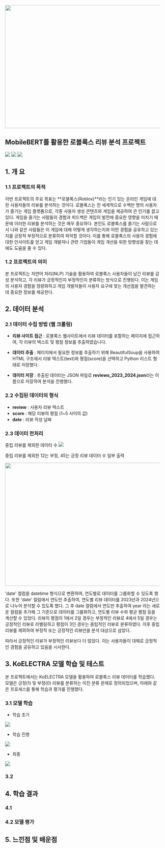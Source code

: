 <img src="https://github.com/user-attachments/assets/21a18d01-0883-4299-a247-909fed87ab4c" width="700" height="400"/>

## MobileBERT를 활용한 로블록스 리뷰 분석 프로젝트  
<div>
<img src="https://img.shields.io/badge/python-%233776AB.svg?&style=for-the-badge&logo=python&logoColor=white"/> 
<img src="https://img.shields.io/badge/pytorch-%23EE4C2C.svg?&style=for-the-badge&logo=pytorch&logoColor=white"/> 
<img src="https://img.shields.io/badge/pycharm-%23000000.svg?&style=for-the-badge&logo=pycharm&logoColor=white"/>
</div>

## 1. 개 요 
### 1.1 프로젝트의 목적
이번 프로젝트의 주요 목표는 **로블록스(Roblox)**라는 인기 있는 온라인 게임에 대한 사용자들의 리뷰를 분석하는 것이다. 
로블록스는 전 세계적으로 수백만 명의 사용자가 즐기는 게임 플랫폼으로, 각종 사용자 생성 콘텐츠와 게임을 제공하여 큰 인기를 끌고 있다.
게임을 즐기는 사람들의 경험과 피드백은 게임의 발전에 중요한 영향을 미치기 때문에 이러한 리뷰를 분석하는 것은 매우 중요하다.
본인도 로블록스를 즐기는 사람으로서 나와 같은 사람들은 이 게임에 대해 어떻게 생각하는지와 어떤 경험을 공유하고 있는지를 긍정적 부정적으로 분류하여 파악할 것이다.
이를 통해 로블록스의 사용자 경험에 대한 인사이트를 얻고 게임 개발자나 관련 기업들이 게임 개선을 위한 방향성을 찾는 데에도 도움을 줄 수 있다.

### 1.2 프로젝트의 의미
본 프로젝트는 자연어 처리(NLP) 기술을 활용하여 로블록스 사용자들이 남긴 리뷰를 감성 분석하고, 각 리뷰가 긍정적인지 부정적인지 분류하는 방식으로 진행된다.
이는 게임의 사용자 경험을 정량화하고 게임 개발자들이 사용자 요구에 맞는 개선점을 발견하는 데 중요한 정보를 제공한다.

## 2. 데이터 분석
### 2.1 데이터 수집 방법 (웹 크롤링)
- **리뷰 사이트 접근** : 로블록스 웹사이트에서 리뷰 데이터를 포함하는 페이지에 접근하여, 각 리뷰의 텍스트 및 평점 정보를 추출하였습니다.

- **데이터 추출** : 페이지에서 필요한 정보를 추출하기 위해 BeautifulSoup을 사용하여 HTML 구조에서 리뷰 텍스트(text)와 평점(score)을 선택하고 Python 리스트 형태로 저장했다.

- **데이터 저장** : 추출된 데이터는 JSON 파일로 **reviews_2023_2024.json**라는 이름으로 저장하여 분석을 진행했다.


### 2.2 수집된 데이터의 형식
- **review** : 사용자 리뷰 텍스트
- **score** : 해당 리뷰의 평점 (1~5 사이의 값)
- **date** : 리뷰 작성 날짜

### 2.3 데이터 전처리
중립 리뷰를 제외한 데이터 수
<img src="https://github.com/user-attachments/assets/681c3839-105b-4d1b-85e0-cb45f628a20b">

중립 리뷰를 제외한 12는 부정, 45는 긍정 리뷰 데이터 수 일부 출력 

<img src="https://github.com/user-attachments/assets/4bc01321-5e6e-400d-bd3e-102aa907dd86" width="700" height="400"/>

'date' 컬럼을 datetime 형식으로 변환하여, 연도별로 데이터를 그룹화할 수 있도록 했다. 또한 'date' 컬럼에서 연도만 추출하여, 연도별 리뷰 데이터를 2023년과 2024년으로 나누어 분석할 수 있도록 했다.
그 후 date 컬럼에서 연도만 추출하여 year 라는 새로운 컬럼을 추가해 그 기준으로 데이터를 그룹화하고, 연도별 리뷰 수와 평균 평점 등을 계산할 수 있었다.
리뷰의 평점이 1에서 2일 경우는 부정적인 리뷰로 4에서 5일 경우는 긍정적인 리뷰로 라벨링하고 평점이 3인 경우는 중립적인 리뷰로 분류하였다. 
이후 중립 리뷰를 제외하여 부정적 또는 긍정적인 리뷰만을 분석 대상으로 삼았다.

따라서 긍정적인 리뷰가 부정적인 리뷰보다 더 많았다. 이는 사용자들이 대체로 긍정적인 경험을 공유하고 있음을 시사한다.


## 3. KoELECTRA 모델 학습 및 테스트
본 프로젝트에서는 KoELECTRA 모델을 활용하여 로블록스 리뷰 데이터를 학습했다. 모델은 긍정(1) 및 부정(0) 리뷰를 분류하는 이진 분류 문제로 정의되었으며, 아래와 같은 프로세스를 통해 학습과 평가를 진행했다.

### 3.1 모델 학습
- 학습 초기
<img src="https://github.com/user-attachments/assets/45f7b54b-9df4-439f-a5ff-da28aa9b3c3e">

- 학습 진행
<img src="https://github.com/user-attachments/assets/1e6bf09f-7f5d-47bb-a80e-2307961312a2">

- 최종
<img src="https://github.com/user-attachments/assets/820fa1a3-7ddb-4fae-9520-71fd4c14043e">


### 3.2 


## 4. 학습 결과
### 4.1 


### 4.2 모델 평가


## 5. 느낀점 및 배운점

